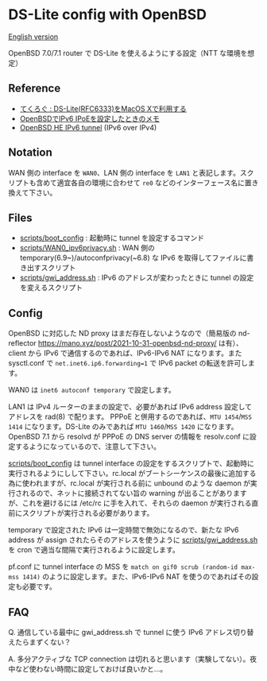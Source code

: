 # DS-Lite config with OpenBSD

[English version](README.md)

OpenBSD 7.0/7.1 router で DS-Lite を使えるようにする設定（NTT な環境を想定）

## Reference
- [てくろぐ : DS-Lite(RFC6333)をMacOS Xで利用する](https://techlog.iij.ad.jp/contents/dslite-macosx)
- [OpenBSDでIPv6 IPoEを設定したときのメモ](https://mano.xyz/post/2018-12-02-openbsd-ipv6-ipoe/)
- [OpenBSD HE IPv6 tunnel](https://xw.is/wiki/OpenBSD_HE_IPv6_tunnel) (IPv6 over IPv4)

## Notation

WAN 側の interface を `WAN0`、LAN 側の interface を `LAN1` と表記します。スクリプトも含めて適宜各自の環境に合わせて `re0` などのインターフェース名に置き換えて下さい。

## Files

- [scripts/boot_config](scripts/boot_config) : 起動時に tunnel を設定するコマンド
- [scripts/WAN0_ipv6privacy.sh](scripts/WAN0_ipv6privacy.sh) : WAN 側の temporary(6.9~)/autoconfprivacy(~6.8) な IPv6 を取得してファイルに書き出すスクリプト
- [scripts/gwi_address.sh](scripts/gwi_address.sh) : IPv6 のアドレスが変わったときに tunnel の設定を変えるスクリプト

## Config
OpenBSD に対応した ND proxy はまだ存在しないようなので（簡易版の nd-reflector https://mano.xyz/post/2021-10-31-openbsd-nd-proxy/ は有）、client から IPv6 で通信するのであれば、IPv6-IPv6 NAT になります。また sysctl.conf で `net.inet6.ip6.forwarding=1` で IPv6 packet の転送を許可します。

WAN0 は `inet6 autoconf temporary` で設定します。

LAN1 は IPv4 ルーターのままの設定で、必要があれば IPv6 address 設定してアドレスを rad(8) で配ります。
PPPoE と併用するのであれば、`MTU 1454`/`MSS 1414` になります。DS-Lite のみであれば `MTU 1460`/`MSS 1420` になります。
OpenBSD 7.1 から resolvd が PPPoE の DNS server の情報を resolv.conf に設定するようになっているので、注意して下さい。

[scripts/boot_config](scripts/boot_config) は tunnel interface の設定をするスクリプトで、起動時に実行されるようにしして下さい。rc.local がブートシーケンスの最後に追加する為に使われますが、rc.local が実行される前に unbound のような daemon が実行されるので、ネットに接続されてない旨の warning が出ることがありますが、これを避けるには /etc/rc に手を入れて、それらの daemon が実行される直前にスクリプトが実行される必要があります。

temporary で設定された IPv6 は一定時間で無効になるので、新たな IPv6 address が assign されたらそのアドレスを使うように [scripts/gwi_address.sh](scripts/gwi_address.sh) を cron で適当な間隔で実行されるように設定します。

pf.conf に tunnel interface の MSS を `match on gif0 scrub (random-id max-mss 1414)` のように設定します。また、IPv6-IPv6 NAT を使うのであればその設定も必要です。

## FAQ
Q. 通信している最中に gwi_address.sh で tunnel に使う IPv6 アドレス切り替えたらまずくない？

A. 多分アクティブな TCP connection は切れると思います（実験してない）。夜中など使わない時間に設定しておけば良いかと…。
